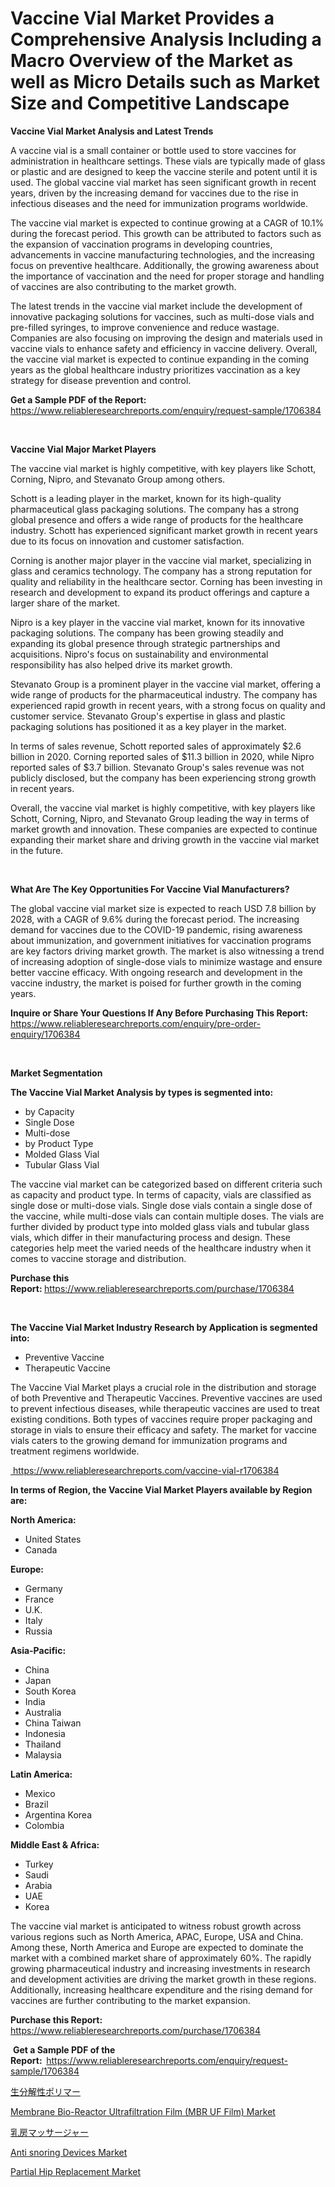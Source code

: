 <p><h1>Vaccine Vial Market Provides a Comprehensive Analysis Including a Macro Overview of the Market as well as Micro Details such as Market Size and Competitive Landscape</h1></p><p><strong>Vaccine Vial Market Analysis and Latest Trends</strong></p>
<p><p>A vaccine vial is a small container or bottle used to store vaccines for administration in healthcare settings. These vials are typically made of glass or plastic and are designed to keep the vaccine sterile and potent until it is used. The global vaccine vial market has seen significant growth in recent years, driven by the increasing demand for vaccines due to the rise in infectious diseases and the need for immunization programs worldwide.</p><p>The vaccine vial market is expected to continue growing at a CAGR of 10.1% during the forecast period. This growth can be attributed to factors such as the expansion of vaccination programs in developing countries, advancements in vaccine manufacturing technologies, and the increasing focus on preventive healthcare. Additionally, the growing awareness about the importance of vaccination and the need for proper storage and handling of vaccines are also contributing to the market growth.</p><p>The latest trends in the vaccine vial market include the development of innovative packaging solutions for vaccines, such as multi-dose vials and pre-filled syringes, to improve convenience and reduce wastage. Companies are also focusing on improving the design and materials used in vaccine vials to enhance safety and efficiency in vaccine delivery. Overall, the vaccine vial market is expected to continue expanding in the coming years as the global healthcare industry prioritizes vaccination as a key strategy for disease prevention and control.</p></p>
<p><strong>Get a Sample PDF of the Report:&nbsp;</strong> <a href="https://www.reliableresearchreports.com/enquiry/request-sample/1706384">https://www.reliableresearchreports.com/enquiry/request-sample/1706384</a></p>
<p>&nbsp;</p>
<p><strong>Vaccine Vial Major Market Players</strong></p>
<p><p>The vaccine vial market is highly competitive, with key players like Schott, Corning, Nipro, and Stevanato Group among others. </p><p>Schott is a leading player in the market, known for its high-quality pharmaceutical glass packaging solutions. The company has a strong global presence and offers a wide range of products for the healthcare industry. Schott has experienced significant market growth in recent years due to its focus on innovation and customer satisfaction.</p><p>Corning is another major player in the vaccine vial market, specializing in glass and ceramics technology. The company has a strong reputation for quality and reliability in the healthcare sector. Corning has been investing in research and development to expand its product offerings and capture a larger share of the market.</p><p>Nipro is a key player in the vaccine vial market, known for its innovative packaging solutions. The company has been growing steadily and expanding its global presence through strategic partnerships and acquisitions. Nipro's focus on sustainability and environmental responsibility has also helped drive its market growth.</p><p>Stevanato Group is a prominent player in the vaccine vial market, offering a wide range of products for the pharmaceutical industry. The company has experienced rapid growth in recent years, with a strong focus on quality and customer service. Stevanato Group's expertise in glass and plastic packaging solutions has positioned it as a key player in the market.</p><p>In terms of sales revenue, Schott reported sales of approximately $2.6 billion in 2020. Corning reported sales of $11.3 billion in 2020, while Nipro reported sales of $3.7 billion. Stevanato Group's sales revenue was not publicly disclosed, but the company has been experiencing strong growth in recent years. </p><p>Overall, the vaccine vial market is highly competitive, with key players like Schott, Corning, Nipro, and Stevanato Group leading the way in terms of market growth and innovation. These companies are expected to continue expanding their market share and driving growth in the vaccine vial market in the future.</p></p>
<p>&nbsp;</p>
<p><strong>What Are The Key Opportunities For Vaccine Vial Manufacturers?</strong></p>
<p><p>The global vaccine vial market size is expected to reach USD 7.8 billion by 2028, with a CAGR of 9.6% during the forecast period. The increasing demand for vaccines due to the COVID-19 pandemic, rising awareness about immunization, and government initiatives for vaccination programs are key factors driving market growth. The market is also witnessing a trend of increasing adoption of single-dose vials to minimize wastage and ensure better vaccine efficacy. With ongoing research and development in the vaccine industry, the market is poised for further growth in the coming years.</p></p>
<p><strong>Inquire or Share Your Questions If Any Before Purchasing This Report:</strong> <a href="https://www.reliableresearchreports.com/enquiry/pre-order-enquiry/1706384">https://www.reliableresearchreports.com/enquiry/pre-order-enquiry/1706384</a></p>
<p>&nbsp;</p>
<p><strong>Market Segmentation</strong></p>
<p><strong>The Vaccine Vial Market Analysis by types is segmented into:</strong></p>
<p><ul><li>by Capacity</li><li>Single Dose</li><li>Multi-dose</li><li>by Product Type</li><li>Molded Glass Vial</li><li>Tubular Glass Vial</li></ul></p>
<p><p>The vaccine vial market can be categorized based on different criteria such as capacity and product type. In terms of capacity, vials are classified as single dose or multi-dose vials. Single dose vials contain a single dose of the vaccine, while multi-dose vials can contain multiple doses. The vials are further divided by product type into molded glass vials and tubular glass vials, which differ in their manufacturing process and design. These categories help meet the varied needs of the healthcare industry when it comes to vaccine storage and distribution.</p></p>
<p><strong>Purchase this Report:&nbsp;</strong><a href="https://www.reliableresearchreports.com/purchase/1706384">https://www.reliableresearchreports.com/purchase/1706384</a></p>
<p>&nbsp;</p>
<p><strong>The Vaccine Vial Market Industry Research by Application is segmented into:</strong></p>
<p><ul><li>Preventive Vaccine</li><li>Therapeutic Vaccine</li></ul></p>
<p><p>The Vaccine Vial Market plays a crucial role in the distribution and storage of both Preventive and Therapeutic Vaccines. Preventive vaccines are used to prevent infectious diseases, while therapeutic vaccines are used to treat existing conditions. Both types of vaccines require proper packaging and storage in vials to ensure their efficacy and safety. The market for vaccine vials caters to the growing demand for immunization programs and treatment regimens worldwide.</p></p>
<p><a href="https://www.reliableresearchreports.com/vaccine-vial-r1706384">&nbsp;https://www.reliableresearchreports.com/vaccine-vial-r1706384</a></p>
<p><strong>In terms of Region, the Vaccine Vial Market Players available by Region are:</strong></p>
<p>
    <p> <strong> North America: </strong>
        <ul>
            <li>United States</li>
            <li>Canada</li>
        </ul>
        </p> 
    <p> <strong> Europe: </strong>
        <ul>
            <li>Germany</li>
            <li>France</li>
            <li>U.K.</li>
            <li>Italy</li>
            <li>Russia</li>
        </ul>
        </p> 
    <p> <strong> Asia-Pacific: </strong>
        <ul>
            <li>China</li>
            <li>Japan</li>
            <li>South Korea</li>
            <li>India</li>
            <li>Australia</li>
            <li>China Taiwan</li>
            <li>Indonesia</li>
            <li>Thailand</li>
            <li>Malaysia</li>
        </ul>
        </p> 
    <p> <strong> Latin America: </strong>
        <ul>
            <li>Mexico</li>
            <li>Brazil</li>
            <li>Argentina Korea</li>
            <li>Colombia</li>
        </ul>
        </p> 
    <p> <strong> Middle East & Africa: </strong>
        <ul>
            <li>Turkey</li>
            <li>Saudi</li>
            <li>Arabia</li>
            <li>UAE</li>
            <li>Korea</li>
        </ul>
    </p>
    </p>
<p><p>The vaccine vial market is anticipated to witness robust growth across various regions such as North America, APAC, Europe, USA and China. Among these, North America and Europe are expected to dominate the market with a combined market share of approximately 60%. The rapidly growing pharmaceutical industry and increasing investments in research and development activities are driving the market growth in these regions. Additionally, increasing healthcare expenditure and the rising demand for vaccines are further contributing to the market expansion.</p></p>
<p><strong>Purchase this Report: </strong><a href="https://www.reliableresearchreports.com/purchase/1706384">https://www.reliableresearchreports.com/purchase/1706384</a></p>
<p>&nbsp;<strong>Get a Sample PDF of the Report:&nbsp;&nbsp;</strong><a href="https://www.reliableresearchreports.com/enquiry/request-sample/1706384">https://www.reliableresearchreports.com/enquiry/request-sample/1706384</a></p>
<p><strong></strong></p>
<p><p><a href="https://github.com/moulafa/Market-Research-Report-List-1/blob/main/871519851024.md">生分解性ポリマー</a></p><p><a href="https://issuu.com/reportprime-2/docs/membrane-bio-reactor-ultrafiltration-film-mbr-uf-f">Membrane Bio-Reactor Ultrafiltration Film (MBR UF Film) Market</a></p><p><a href="https://github.com/SantosDicki04/Market-Research-Report-List-1/blob/main/948385851025.md">乳房マッサージャー</a></p><p><a href="https://github.com/lorenzaSchmeler/Market-Research-Report-List-1/blob/main/anti-snoring-devices-market.md">Anti snoring Devices Market</a></p><p><a href="https://github.com/ruddyyedelwadw/Market-Research-Report-List-2/blob/main/partial-hip-replacement-market.md">Partial Hip Replacement Market</a></p></p>